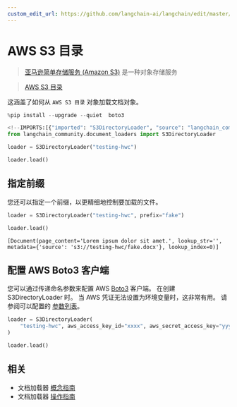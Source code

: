 ```yaml
---
custom_edit_url: https://github.com/langchain-ai/langchain/edit/master/docs/docs/integrations/document_loaders/aws_s3_directory.ipynb
---
```

# AWS S3 目录

>[亚马逊简单存储服务 (Amazon S3)](https://docs.aws.amazon.com/AmazonS3/latest/userguide/using-folders.html) 是一种对象存储服务

>[AWS S3 目录](https://docs.aws.amazon.com/AmazonS3/latest/userguide/using-folders.html)

这涵盖了如何从 `AWS S3 目录` 对象加载文档对象。


```python
%pip install --upgrade --quiet  boto3
```


```python
<!--IMPORTS:[{"imported": "S3DirectoryLoader", "source": "langchain_community.document_loaders", "docs": "https://python.langchain.com/api_reference/community/document_loaders/langchain_community.document_loaders.s3_directory.S3DirectoryLoader.html", "title": "AWS S3 Directory"}]-->
from langchain_community.document_loaders import S3DirectoryLoader
```


```python
loader = S3DirectoryLoader("testing-hwc")
```


```python
loader.load()
```

## 指定前缀
您还可以指定一个前缀，以更精细地控制要加载的文件。


```python
loader = S3DirectoryLoader("testing-hwc", prefix="fake")
```


```python
loader.load()
```



```output
[Document(page_content='Lorem ipsum dolor sit amet.', lookup_str='', metadata={'source': 's3://testing-hwc/fake.docx'}, lookup_index=0)]
```


## 配置 AWS Boto3 客户端
您可以通过传递命名参数来配置 AWS [Boto3](https://boto3.amazonaws.com/v1/documentation/api/latest/index.html) 客户端。
在创建 S3DirectoryLoader 时。
当 AWS 凭证无法设置为环境变量时，这非常有用。
请参阅可以配置的 [参数列表](https://boto3.amazonaws.com/v1/documentation/api/latest/reference/core/session.html#boto3.session.Session)。


```python
loader = S3DirectoryLoader(
    "testing-hwc", aws_access_key_id="xxxx", aws_secret_access_key="yyyy"
)
```


```python
loader.load()
```


## 相关

- 文档加载器 [概念指南](/docs/concepts/#document-loaders)
- 文档加载器 [操作指南](/docs/how_to/#document-loaders)
